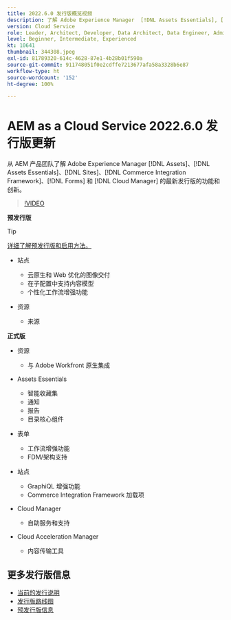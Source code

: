 ```yaml
---
title: 2022.6.0 发行版概览视频
description: 了解 Adobe Experience Manager  [!DNL Assets Essentials], [!DNL Sites], [!DNL Screens], [!DNL Forms]  和  [!DNL Cloud Foundation] 的 2022-6-0 发行版的最新功能和创新。
version: Cloud Service
role: Leader, Architect, Developer, Data Architect, Data Engineer, Admin, User
level: Beginner, Intermediate, Experienced
kt: 10641
thumbnail: 344308.jpeg
exl-id: 81789320-614c-4628-87e1-4b28b01f590a
source-git-commit: 911748051f0e2cdffe7213677afa58a3328b6e87
workflow-type: ht
source-wordcount: '152'
ht-degree: 100%

---
```


# AEM as a Cloud Service 2022.6.0 发行版更新

从 AEM 产品团队了解 Adobe Experience Manager [!DNL Assets]、[!DNL Assets Essentials]、[!DNL Sites]、[!DNL Commerce Integration Framework]、[!DNL Forms] 和 [!DNL Cloud Manager] 的最新发行版的功能和创新。

>[!VIDEO](https://video.tv.adobe.com/v/344308/?quality=12&learn=on)

**预发行版**

>[!TIP]
>
>[详细了解预发行版和启用方法。](https://experienceleague.adobe.com/docs/experience-manager-cloud-service/content/release-notes/prerelease.html)

* 站点
   * 云原生和 Web 优化的图像交付
   * 在子配置中支持内容模型
   * 个性化工作流增强功能

* 资源
   * 来源

**正式版**

* 资源
   * 与 Adobe Workfront 原生集成

* Assets Essentials
   * 智能收藏集
   * 通知
   * 报告
   * 目录核心组件

* 表单
   * 工作流增强功能
   * FDM/架构支持

* 站点
   * GraphiQL 增强功能
   * Commerce Integration Framework 加载项

* Cloud Manager
   * 自助服务和支持

* Cloud Acceleration Manager
   * 内容传输工具

<!--- Have questions about the release?  Discuss the release in [Experience League Communities](https://adobe.ly/3NDPR8Y). --->

## 更多发行版信息

* [当前的发行说明](https://experienceleague.adobe.com/docs/experience-manager-cloud-service/content/release-notes/home.html)
* [发行版路线图](https://experienceleague.adobe.com/docs/experience-manager-release-information/aem-release-updates/update-releases-roadmap.html)
* [预发行版信息](https://experienceleague.adobe.com/docs/experience-manager-cloud-service/content/release-notes/prerelease.html)
